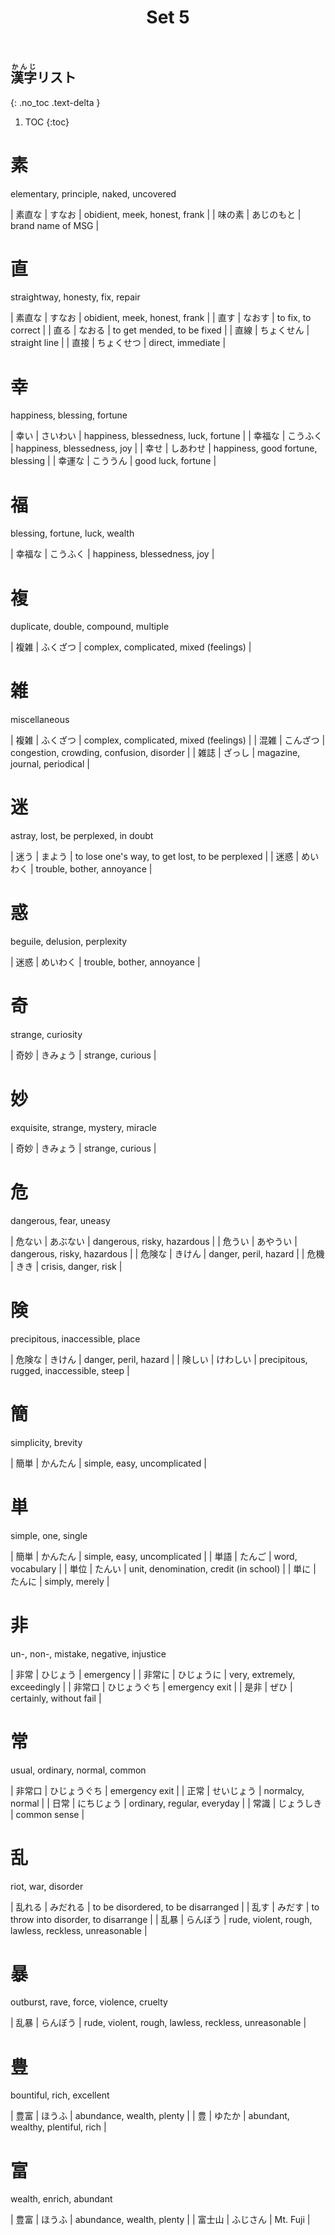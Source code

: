 ﻿---
layout: default
title: Set 5
parent: N3 Kanji List
grand_parent: <ruby>漢字<rt>かんじ</rt></ruby> Kanji
nav_order: 5
---

## <ruby>漢字<rt>かんじ</rt></ruby>リスト
{: .no_toc .text-delta }

1. TOC
{:toc}

# 素
elementary, principle, naked, uncovered

| 素直な | すなお     | obidient, meek, honest, frank |
| 味の素 | あじのもと | brand name of MSG             |

# 直
straightway, honesty, fix, repair

| 素直な | すなお     | obidient, meek, honest, frank |
| 直す   | なおす     | to fix, to correct            |
| 直る   | なおる     | to get mended, to be fixed    |
| 直線   | ちょくせん | straight line                 |
| 直接   | ちょくせつ | direct, immediate             |

# 幸
happiness, blessing, fortune

| 幸い   | さいわい   | happiness, blessedness, luck, fortune |
| 幸福な | こうふく   | happiness, blessedness, joy           |
| 幸せ   | しあわせ   | happiness, good fortune, blessing     |
| 幸運な | こううん   | good luck, fortune                    |

# 福
blessing, fortune, luck, wealth

| 幸福な | こうふく | happiness, blessedness, joy |


# 複
duplicate, double, compound, multiple

| 複雑 | ふくざつ | complex, complicated, mixed (feelings) |

# 雑
miscellaneous

| 複雑 | ふくざつ | complex, complicated, mixed (feelings)    |
| 混雑 | こんざつ | congestion, crowding, confusion, disorder |
| 雑誌 | ざっし   | magazine, journal, periodical             |

# 迷
astray, lost, be perplexed, in doubt

| 迷う | まよう   | to lose one's way, to get lost, to be perplexed |
| 迷惑 | めいわく | trouble, bother, annoyance                      |

# 惑
beguile, delusion, perplexity

| 迷惑 | めいわく | trouble, bother, annoyance |

# 奇
strange, curiosity

| 奇妙 | きみょう | strange, curious |

# 妙
exquisite, strange, mystery, miracle

| 奇妙 | きみょう | strange, curious |

# 危
dangerous, fear, uneasy

| 危ない | あぶない | dangerous, risky, hazardous |
| 危うい | あやうい | dangerous, risky, hazardous |
| 危険な | きけん   | danger, peril, hazard       |
| 危機   | きき     | crisis, danger, risk        |

# 険
precipitous, inaccessible, place

| 危険な | きけん   | danger, peril, hazard                    |
| 険しい | けわしい | precipitous, rugged, inaccessible, steep |

# 簡
simplicity, brevity

| 簡単 | かんたん | simple, easy, uncomplicated |

# 単
simple, one, single

| 簡単 | かんたん | simple, easy, uncomplicated            |
| 単語 | たんご   | word, vocabulary                       |
| 単位 | たんい   | unit, denomination, credit (in school) |
| 単に | たんに   | simply, merely                         |

# 非
un-, non-, mistake, negative, injustice

| 非常   | ひじょう     | emergency                    |
| 非常に | ひじょうに   | very, extremely, exceedingly |
| 非常口 | ひじょうぐち | emergency exit               |
| 是非   | ぜひ         | certainly, without fail      |

# 常
usual, ordinary, normal, common

| 非常口 | ひじょうぐち | emergency exit              |
| 正常   | せいじょう   | normalcy, normal            |
| 日常   | にちじょう   | ordinary, regular, everyday |
| 常識   | じょうしき   | common sense                |

# 乱
riot, war, disorder

| 乱れる | みだれる | to be disordered, to be disarranged                   |
| 乱す   | みだす   | to throw into disorder, to disarrange                 |
| 乱暴   | らんぼう | rude, violent, rough, lawless, reckless, unreasonable |

# 暴
outburst, rave, force, violence, cruelty

| 乱暴 | らんぼう | rude, violent, rough, lawless, reckless, unreasonable |

# 豊
bountiful, rich, excellent

| 豊富 | ほうふ | abundance, wealth, plenty          |
| 豊   | ゆたか | abundant, wealthy, plentiful, rich |

# 富
wealth, enrich, abundant

| 豊富   | ほうふ   | abundance, wealth, plenty |
| 富士山 | ふじさん | Mt. Fuji                  |
